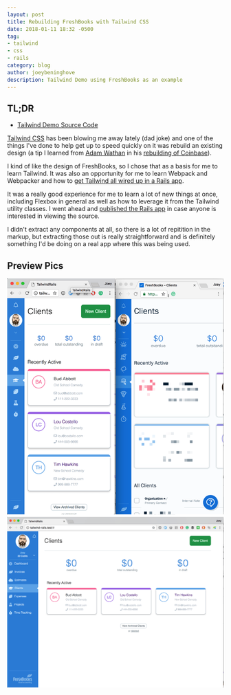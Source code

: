 ```yaml
---
layout: post
title: Rebuilding FreshBooks with Tailwind CSS
date: 2018-01-11 18:32 -0500
tag:
- tailwind
- css
- rails
category: blog
author: joeybeninghove
description: Tailwind Demo using FreshBooks as an example
---
```


## TL;DR
* [Tailwind Demo Source Code](https://github.com/joeybeninghove/freshbarks-tailwind-demo)

[Tailwind CSS](http://tailwindcss.com) has been blowing me away lately (dad joke) and one of the things I've done to help get up to speed quickly on it was rebuild an existing design (a tip I learned from [Adam Wathan](http://adamwathan.me) in his [rebuilding of Coinbase](https://www.youtube.com/watch?v=7gX_ApBeSpQ&t=3373s)).

I kind of like the design of FreshBooks, so I chose that as a basis for me to learn Tailwind.  It was also an opportunity for me to learn Webpack and Webpacker and how to [get Tailwind all wired up in a Rails app](https://www.artmann.co/articles/adding-tailwind-css-to-your-rails-app).

It was a really good experience for me to learn a lot of new things at once, including Flexbox in general as well as how to leverage it from the Tailwind utility classes.  I went ahead and [published the Rails app](https://github.com/joeybeninghove/freshbarks-tailwind-demo) in case anyone is interested in viewing the source.

I didn't extract any components at all, so there is a lot of repitition in the markup, but extracting those out is really straightforward and is definitely something I'd be doing on a real app where this was being used.

## Preview Pics
![mobile view](/assets/freshbooks-side-by-side.png)
![normal view](/assets/freshbooks-full.png)
